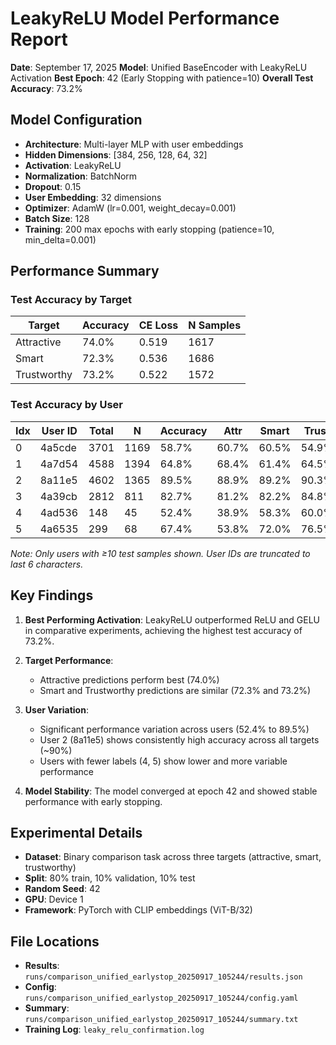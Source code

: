 # LeakyReLU Model Performance Report

**Date**: September 17, 2025
**Model**: Unified BaseEncoder with LeakyReLU Activation
**Best Epoch**: 42 (Early Stopping with patience=10)
**Overall Test Accuracy**: 73.2%

## Model Configuration

- **Architecture**: Multi-layer MLP with user embeddings
- **Hidden Dimensions**: [384, 256, 128, 64, 32]
- **Activation**: LeakyReLU
- **Normalization**: BatchNorm
- **Dropout**: 0.15
- **User Embedding**: 32 dimensions
- **Optimizer**: AdamW (lr=0.001, weight_decay=0.001)
- **Batch Size**: 128
- **Training**: 200 max epochs with early stopping (patience=10, min_delta=0.001)

## Performance Summary

### Test Accuracy by Target

| Target | Accuracy | CE Loss | N Samples |
|--------|----------|---------|-----------|
| Attractive | 74.0% | 0.519 | 1617 |
| Smart | 72.3% | 0.536 | 1686 |
| Trustworthy | 73.2% | 0.522 | 1572 |

### Test Accuracy by User

| Idx | User ID | Total | N | Accuracy | Attr | Smart | Trust |
|-----|---------|-------|-----|----------|------|-------|-------|
|   0 | 4a5cde |  3701 | 1169 |    58.7% | 60.7% | 60.5% | 54.9% |
|   1 | 4a7d54 |  4588 | 1394 |    64.8% | 68.4% | 61.4% | 64.5% |
|   2 | 8a11e5 |  4602 | 1365 |    89.5% | 88.9% | 89.2% | 90.3% |
|   3 | 4a39cb |  2812 |  811 |    82.7% | 81.2% | 82.2% | 84.8% |
|   4 | 4ad536 |   148 |   45 |    52.4% | 38.9% | 58.3% | 60.0% |
|   5 | 4a6535 |   299 |   68 |    67.4% | 53.8% | 72.0% | 76.5% |

*Note: Only users with ≥10 test samples shown. User IDs are truncated to last 6 characters.*

## Key Findings

1. **Best Performing Activation**: LeakyReLU outperformed ReLU and GELU in comparative experiments, achieving the highest test accuracy of 73.2%.

2. **Target Performance**:
   - Attractive predictions perform best (74.0%)
   - Smart and Trustworthy predictions are similar (72.3% and 73.2%)

3. **User Variation**:
   - Significant performance variation across users (52.4% to 89.5%)
   - User 2 (8a11e5) shows consistently high accuracy across all targets (~90%)
   - Users with fewer labels (4, 5) show lower and more variable performance

4. **Model Stability**: The model converged at epoch 42 and showed stable performance with early stopping.

## Experimental Details

- **Dataset**: Binary comparison task across three targets (attractive, smart, trustworthy)
- **Split**: 80% train, 10% validation, 10% test
- **Random Seed**: 42
- **GPU**: Device 1
- **Framework**: PyTorch with CLIP embeddings (ViT-B/32)

## File Locations

- **Results**: `runs/comparison_unified_earlystop_20250917_105244/results.json`
- **Config**: `runs/comparison_unified_earlystop_20250917_105244/config.yaml`
- **Summary**: `runs/comparison_unified_earlystop_20250917_105244/summary.txt`
- **Training Log**: `leaky_relu_confirmation.log`